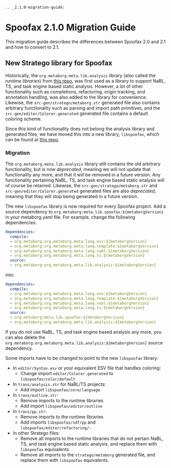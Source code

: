 ```eval_rst
.. _2.1.0-migration-guide: 
```

# Spoofax 2.1.0 Migration Guide

This migration guide describes the differences between Spoofax 2.0 and 2.1 and how to convert to 2.1.

## New Stratego library for Spoofax

Historically, the `org.metaborg.meta.lib.analysis` library (also called the _runtime libraries_) from [this repo](https://github.com/metaborg/runtime-libraries/tree/master/org.metaborg.meta.lib.analysis/), was first used as a library to support NaBL, TS, and task engine based static analysis.
However, a lot of other functionality such as completions, refactoring, origin tracking, and annotation handling, was also added to the library for convenience.
Likewise, the `src-gen/stratego/metaborg.str` generated file also contains arbitrary functionality such as parsing and import path primitives, and the `src-gen/editor/Colorer.generated` generated file contains a default coloring scheme.

Since this kind of functionality does not belong the analysis library and generated files, we have moved this into a new library, `libspoofax`, which can be found at [this repo](https://github.com/metaborg/spoofax/tree/master/meta.lib.spoofax).

### Migration

The `org.metaborg.meta.lib.analysis` library still contains the old arbitrary functionality, but is now *deprecated*, meaning we will not update that functionality any more, and that it will be removed in a future version.
Any functionality pertaining NaBL, TS, and task engine based static analysis will of course be retained.
Likewise, the `src-gen/stratego/metaborg.str` and `src-gen/editor/Colorer.generated` generated files are also *deprecated*, meaning that they will stop being generated in a future version.

The new `libspoofax` library is now required for every Spoofax project.
Add a source dependency to `org.metaborg:meta.lib.spoofax:${metaborgVersion}` in your <span class='file'>metaborg.yaml</span> file.
For example, change the following dependencies:

```yaml
dependencies:
  compile:
  - org.metaborg:org.metaborg.meta.lang.esv:${metaborgVersion}
  - org.metaborg:org.metaborg.meta.lang.template:${metaborgVersion}
  - org.metaborg:org.metaborg.meta.lang.nabl:${metaborgVersion}
  - org.metaborg:org.metaborg.meta.lang.ts:${metaborgVersion}
  source:
  - org.metaborg:org.metaborg.meta.lib.analysis:${metaborgVersion}
```

into:

```yaml
dependencies:
  compile:
  - org.metaborg:org.metaborg.meta.lang.esv:${metaborgVersion}
  - org.metaborg:org.metaborg.meta.lang.template:${metaborgVersion}
  - org.metaborg:org.metaborg.meta.lang.nabl:${metaborgVersion}
  - org.metaborg:org.metaborg.meta.lang.ts:${metaborgVersion}
  source:
  - org.metaborg:meta.lib.spoofax:${metaborgVersion}
  - org.metaborg:org.metaborg.meta.lib.analysis:${metaborgVersion}
```

If you do not use NaBL, TS, and task engine based analysis any more, you can also delete the `org.metaborg:org.metaborg.meta.lib.analysis:${metaborgVersion}` source dependency.

Some imports have to be changed to point to the new `libspoofax` library:

* In `editor/Syntax.esv` or your equivalent ESV file that handles coloring:
  * Change import `editor/Colorer.generated` to `libspoofax/color/default`
* In `trans/analysis.str` for NaBL/TS projects:
  * Add import `libspoofax/core/language`
* In `trans/outline.str`:
  * Remove imports to the runtime libraries
  * Add import `libspoofax/editor/outline`
* In `trans/pp.str`:
  * Remove imports to the runtime libraries
  * Add imports `libspoofax/sdf/pp` and `libspoofax/editor/refactoring/-`
* In other Stratego files:
  * Remove all imports to the runtime libraries that do not pertain NaBL, TS, and task engine based static analysis, and replace them with `libspoofax` equivalents.
  * Remove all imports to the `stratego/metaborg` generated file, and replace them with `libspoofax` equivalents.
